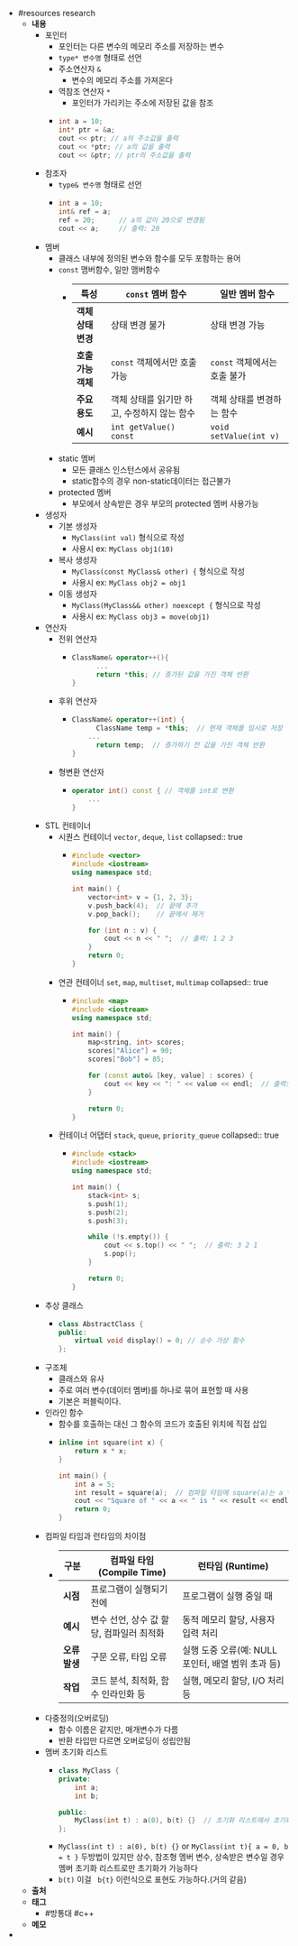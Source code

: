 - #resources research
	- **내용**
		- 포인터
			- 포인터는 다른 변수의 메모리 주소를 저장하는 변수
			- `type* 변수명` 형태로 선언
			- 주소연산자 `&`
				- 변수의 메모리 주소를 가져온다
			- 역참조 연산자 `*`
				- 포인터가 가리키는 주소에 저장된 값을 참조
			- ```c++
			  int a = 10;
			  int* ptr = &a; 
			  cout << ptr; // a의 주소값을 출력
			  cout << *ptr; // a의 값을 출력
			  cout << &ptr; // ptr의 주소값을 출력
			  ```
		- 참조자
			- `type& 변수명` 형태로 선언
			- ```c++
			  int a = 10;
			  int& ref = a;
			  ref = 20;      // a의 값이 20으로 변경됨
			  cout << a;     // 출력: 20
			  ```
		- 멤버
			- 클래스 내부에 정의된 변수와 함수를 모두 포함하는 용어
			- `const` 맴버함수, 일만 맴버함수
				- | 특성 | `const` 멤버 함수 | 일반 멤버 함수 |
				  | ---- | ---- | ---- |
				  | **객체 상태 변경** | 상태 변경 불가 | 상태 변경 가능 |
				  | **호출 가능 객체** | `const` 객체에서만 호출 가능 | `const` 객체에서는 호출 불가 |
				  | **주요 용도** | 객체 상태를 읽기만 하고, 수정하지 않는 함수 | 객체 상태를 변경하는 함수 |
				  | **예시** | `int getValue() const` | `void setValue(int v)` |
			- static 멤버
				- 모든 클래스 인스턴스에서 공유됨
				- static함수의 경우 non-static데이터는 접근불가
			- protected 멤버
				- 부모에서 상속받은 경우 부모의 protected 멤버 사용가능
		- 생성자
			- 기본 생성자
				- `MyClass(int val)` 형식으로 작성
				- 사용시 ex: `MyClass obj1(10)`
			- 복사 생성자
				- `MyClass(const MyClass& other) {` 형식으로 작성
				- 사용시 ex: `MyClass obj2 = obj1`
			- 이동 생성자
				- `MyClass(MyClass&& other) noexcept {` 형식으로 작성
				- 사용시 ex: `MyClass obj3 = move(obj1)`
		- 연산자
			- 전위 연산자
				- ```c++
				  ClassName& operator++(){
				    	...
				    	return *this; // 증가된 값을 가진 객체 반환
				  }
				  ```
			- 후위 연산자
				- ```c++
				  ClassName& operator++(int) {
				    	ClassName temp = *this;  // 현재 객체를 임시로 저장
				      ...
				    	return temp;  // 증가하기 전 값을 가진 객체 반환
				  }
				  ```
			- 형변환 연산자
				- ```c++
				  operator int() const { // 객체를 int로 변환
				      ...
				  }
				  ```
		- STL 컨테이너
			- 시퀀스 컨테이너 `vector`, `deque`, `list`
			  collapsed:: true
				- ```c++
				  #include <vector>
				  #include <iostream>
				  using namespace std;
				  
				  int main() {
				      vector<int> v = {1, 2, 3};
				      v.push_back(4);  // 끝에 추가
				      v.pop_back();    // 끝에서 제거
				  
				      for (int n : v) {
				          cout << n << " ";  // 출력: 1 2 3
				      }
				      return 0;
				  }
				  ```
			- 연관 컨테이너 `set`, `map`, `multiset`, `multimap`
			  collapsed:: true
				- ```c++
				  #include <map>
				  #include <iostream>
				  using namespace std;
				  
				  int main() {
				      map<string, int> scores;
				      scores["Alice"] = 90;
				      scores["Bob"] = 85;
				  
				      for (const auto& [key, value] : scores) {
				          cout << key << ": " << value << endl;  // 출력: Alice: 90, Bob: 85
				      }
				  
				      return 0;
				  }
				  ```
			- 컨테이너 어댑터 `stack`, `queue`, `priority_queue`
			  collapsed:: true
				- ```c++
				  #include <stack>
				  #include <iostream>
				  using namespace std;
				  
				  int main() {
				      stack<int> s;
				      s.push(1);
				      s.push(2);
				      s.push(3);
				  
				      while (!s.empty()) {
				          cout << s.top() << " ";  // 출력: 3 2 1
				          s.pop();
				      }
				  
				      return 0;
				  }
				  ```
		- 추상 클래스
			- ```c++
			  class AbstractClass {
			  public:
			      virtual void display() = 0; // 순수 가상 함수
			  };
			  ```
		- 구조체
			- 클래스와 유사
			- 주로 여러 변수(데이터 멤버)를 하나로 묶어 표현할 때 사용
			- 기본은 퍼블릭이다.
		- 인라인 함수
			- 함수를 호출하는 대신 그 함수의 코드가 호출된 위치에 직접 삽입
			- ```c++
			  inline int square(int x) {
			      return x * x;
			  }
			  
			  int main() {
			      int a = 5;
			      int result = square(a);  // 컴파일 타임에 square(a)는 a * a 로 교체되서 실행됨
			      cout << "Square of " << a << " is " << result << endl;
			      return 0;
			  }
			  ```
		- 컴파일 타임과 런타임의 차이점
			- | 구분 | 컴파일 타임 (Compile Time) | 런타임 (Runtime) |
			  | ---- | ---- | ---- |
			  | **시점** | 프로그램이 실행되기 전에 | 프로그램이 실행 중일 때 |
			  | **예시** | 변수 선언, 상수 값 할당, 컴파일러 최적화 | 동적 메모리 할당, 사용자 입력 처리 |
			  | **오류 발생** | 구문 오류, 타입 오류 | 실행 도중 오류(예: NULL 포인터, 배열 범위 초과 등) |
			  | **작업** | 코드 분석, 최적화, 함수 인라인화 등 | 실행, 메모리 할당, I/O 처리 등 |
		- 다중정의(오버로딩)
			- 함수 이름은 같지만, 매개변수가 다름
			- 반환 타입만 다르면 오버로딩이 성립안됨
		- 멤버 초기화 리스트
			- ```c++
			  class MyClass {
			  private:
			      int a;
			      int b;
			  
			  public:
			      MyClass(int t) : a(0), b(t) {}  // 초기화 리스트에서 초기화
			  };
			  ```
			- `MyClass(int t) : a(0), b(t) {}` or `MyClass(int t){ a = 0, b = t }` 두방법이 있지만 상수, 참조형 멤버 변수, 상속받은 변수일 경우 멤버 초기화 리스트로만 초기화가 가능하다
			- `b(t)` 이걸 ` b{t}` 이런식으로 표현도 가능하다.(거의 같음)
	- **출처**
	- **태그**
		- #방통대 #c++
	- **메모**
-